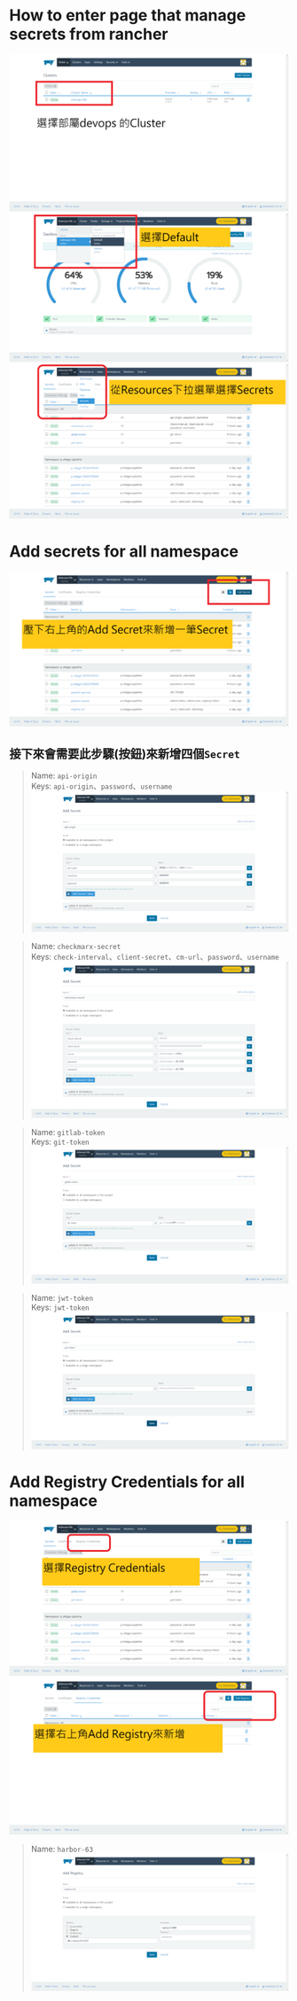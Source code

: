 # How to enter page that manage secrets from rancher
![01_select_cluster](img/01_select_cluster.png)
![02_select_project](img/02_select_project.png)
![03_select_secrets](img/03_select_secrets.png)
# Add secrets for all namespace
![04_add_secrets](img/04_add_secrets.png)
## 接下來會需要此步驟(按鈕)來新增四個`Secret`
> Name: `api-origin`  
> Keys: `api-origin`、`password`、`username`  
![05_add_api_origin](img/05_add_api_origin.png)

> Name: `checkmarx-secret`  
> Keys: `check-interval`、`client-secret`、`cm-url`、`password`、`username`
![06_add_checkmarx_secret](img/06_add_checkmarx_secret.png)

> Name: `gitlab-token`  
> Keys: `git-token`
![07_add_gitlab_token](img/07_add_gitlab_token.png)

> Name: `jwt-token`  
> Keys: `jwt-token`
![08_add_jwt_token](img/08_add_jwt_token.png)

# Add Registry Credentials for all namespace
![09_select_registry_cre](img/09_select_registry_cre.png)
![10_add_registry](img/10_add_registry.png)
> Name: `harbor-63`
![11_add_harbor-63](img/11_add_harbor-63.png)
